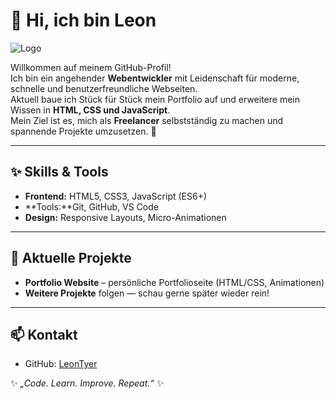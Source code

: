 # 👋 Hi, ich bin Leon

![Logo](Leon_small.png)

Willkommen auf meinem GitHub-Profil!  
Ich bin ein angehender **Webentwickler** mit Leidenschaft für moderne, schnelle und benutzerfreundliche Webseiten.  
Aktuell baue ich Stück für Stück mein Portfolio auf und erweitere mein Wissen in **HTML, CSS und JavaScript**.  
Mein Ziel ist es, mich als **Freelancer** selbstständig zu machen und spannende Projekte umzusetzen. 🚀

---

## ✨ Skills & Tools
- **Frontend:** HTML5, CSS3, JavaScript (ES6+)  
- **Tools:**Git, GitHub, VS Code  
- **Design:** Responsive Layouts, Micro-Animationen

---

## 📂 Aktuelle Projekte
- **Portfolio Website** – persönliche Portfolioseite (HTML/CSS, Animationen)  
- **Weitere Projekte** folgen — schau gerne später wieder rein!

---

## 📫 Kontakt
- GitHub: [LeonTyer](https://github.com/LeonTyer)  


✨ *„Code. Learn. Improve. Repeat.“* ✨
